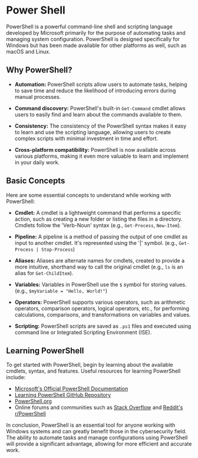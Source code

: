 # Power Shell

PowerShell is a powerful command-line shell and scripting language developed by Microsoft primarily for the purpose of automating tasks and managing system configuration. PowerShell is designed specifically for Windows but has been made available for other platforms as well, such as macOS and Linux.

## Why PowerShell?

- **Automation:** PowerShell scripts allow users to automate tasks, helping to save time and reduce the likelihood of introducing errors during manual processes.

- **Command discovery:** PowerShell's built-in `Get-Command` cmdlet allows users to easily find and learn about the commands available to them.

- **Consistency:** The consistency of the PowerShell syntax makes it easy to learn and use the scripting language, allowing users to create complex scripts with minimal investment in time and effort.

- **Cross-platform compatibility:** PowerShell is now available across various platforms, making it even more valuable to learn and implement in your daily work.

## Basic Concepts

Here are some essential concepts to understand while working with PowerShell:

- **Cmdlet:** A cmdlet is a lightweight command that performs a specific action, such as creating a new folder or listing the files in a directory. Cmdlets follow the 'Verb-Noun' syntax (e.g., `Get-Process`, `New-Item`).

- **Pipeline:** A pipeline is a method of passing the output of one cmdlet as input to another cmdlet. It's represented using the '|' symbol. (e.g., `Get-Process | Stop-Process`)

- **Aliases:** Aliases are alternate names for cmdlets, created to provide a more intuitive, shorthand way to call the original cmdlet (e.g., `ls` is an alias for `Get-ChildItem`).

- **Variables:** Variables in PowerShell use the `$` symbol for storing values. (e.g., `$myVariable = "Hello, World!"`)

- **Operators:** PowerShell supports various operators, such as arithmetic operators, comparison operators, logical operators, etc., for performing calculations, comparisons, and transformations on variables and values.

- **Scripting:** PowerShell scripts are saved as `.ps1` files and executed using command line or Integrated Scripting Environment (ISE).

## Learning PowerShell

To get started with PowerShell, begin by learning about the available cmdlets, syntax, and features. Useful resources for learning PowerShell include:

- [Microsoft's Official PowerShell Documentation](https://docs.microsoft.com/en-us/powershell/)
- [Learning PowerShell GitHub Repository](https://github.com/PowerShell/PowerShell/tree/master/docs/learning-powershell)
- [PowerShell.org](https://powershell.org/)
- Online forums and communities such as [Stack Overflow](https://stackoverflow.com/questions/tagged/powershell) and [Reddit's r/PowerShell](https://www.reddit.com/r/PowerShell/)

In conclusion, PowerShell is an essential tool for anyone working with Windows systems and can greatly benefit those in the cybersecurity field. The ability to automate tasks and manage configurations using PowerShell will provide a significant advantage, allowing for more efficient and accurate work.